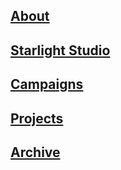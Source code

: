 ## [About](pages/about.md)
## [Starlight Studio](pages/starlightstudio.md)
## [Campaigns](pages/campaigns.md)
## [Projects](pages/projects.md)
## [Archive](pages/archive.md)


